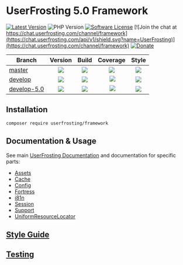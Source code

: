 # UserFrosting 5.0 Framework

[![Latest Version](https://img.shields.io/github/release/userfrosting/framework.svg)](https://github.com/userfrosting/framework/releases)
![PHP Version](https://img.shields.io/packagist/php-v/userfrosting/framework.svg?color=brightgreen)
[![Software License](https://img.shields.io/badge/license-MIT-brightgreen.svg)](LICENSE.md)
[![Join the chat at https://chat.userfrosting.com/channel/framework](https://chat.userfrosting.com/api/v1/shield.svg?name=UserFrosting)](https://chat.userfrosting.com/channel/framework)
[![Donate](https://img.shields.io/badge/Open%20Collective-Donate-blue.svg)](https://opencollective.com/userfrosting#backer)

| Branch | Version | Build | Coverage | Style |
| ------ |:-------:|:-----:|:--------:|:-----:|
| [master][framework] | ![][framework-version] | [![][framework-master-build]][framework-travis] | [![][framework-master-codecov]][framework-codecov] | [![][framework-style-master]][framework-style] |
| [develop][framework-develop] | ![][framework-version-develop] | [![][framework-develop-build]][framework-travis] | [![][framework-develop-codecov]][framework-codecov] | [![][framework-style-develop]][framework-style] |
| [develop-5.0][framework-develop5] | ![][framework-version-develop5] | [![][framework-develop5-build]][framework-travis] | [![][framework-develop5-codecov]][framework-develop5] | [![][framework-style-develop5]][framework-style] |

<!-- Links -->
[framework]: https://github.com/userfrosting/framework
[framework-develop]: https://github.com/userfrosting/framework/tree/develop
[framework-develop5]: https://github.com/userfrosting/framework/tree/develop-5.0
[framework-version]: https://img.shields.io/github/release/userfrosting/framework.svg?color=success&label=Version
[framework-version-develop]: https://img.shields.io/badge/Version-4.7.x-yellow.svg
[framework-version-develop5]: https://img.shields.io/badge/Version-5.0.x-red.svg
[framework-master-build]: https://img.shields.io/github/workflow/status/userfrosting/framework/Build/master?logo=github
[framework-master-codecov]: https://codecov.io/gh/userfrosting/framework/branch/master/graph/badge.svg
[framework-develop-build]: https://img.shields.io/github/workflow/status/userfrosting/framework/Build/develop?logo=github
[framework-develop5-build]: https://img.shields.io/github/workflow/status/userfrosting/framework/Build/develop-5.0?logo=github
[framework-develop-codecov]: https://codecov.io/gh/userfrosting/framework/branch/develop/graph/badge.svg
[framework-develop5-codecov]: https://codecov.io/gh/userfrosting/framework/branch/develop-5.0/graph/badge.svg
[framework-releases]: https://github.com/userfrosting/framework/releases
[framework-travis]: https://github.com/userfrosting/framework/actions
[framework-codecov]: https://codecov.io/gh/userfrosting/framework
[framework-style-master]: https://github.styleci.io/repos/360994768/shield?branch=master&style=flat
[framework-style-develop]: https://github.styleci.io/repos/360994768/shield?branch=develop&style=flat
[framework-style-develop5]: https://github.styleci.io/repos/360994768/shield?branch=develop-5.0&style=flat
[framework-style]: https://github.styleci.io/repos/360994768

## Installation
```
composer require userfrosting/framework
```

## Documentation & Usage
See main [UserFrosting Documentation](https://learn.userfrosting.com) and documentation for specific parts: 
 - [Assets](src/Assets/)
 - [Cache](src/Cache/)
 - [Config](src/Config/)
 - [Fortress](src/Fortress/)
 - [i81n](src/I18n)
 - [Session](src/Session)
 - [Support](src/Support)
 - [UniformResourceLocator](src/UniformResourceLocator)

## [Style Guide](STYLE_GUIDE.md)

## [Testing](RUNNING_TESTS.md)
